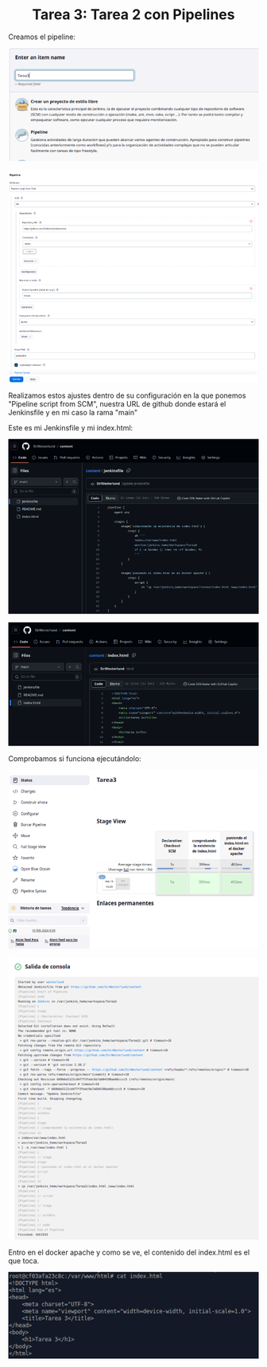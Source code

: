 # <center>Tarea 3: Tarea 2 con Pipelines</center>

<p>Creamos el pipeline:</p>

<p align="center"> <img src="./cap1.png"></p>
<p align="center"> <img src="./cap2.png"></p>


<p>Realizamos estos ajustes dentro de su configuración en la que ponemos "Pipeline script from SCM", nuestra URL de github donde estará el Jenkinsfile y en mi caso la rama "main"</p>

<p>Este es mi Jenkinsfile y mi index.html:</p>

<p align="center"> <img src="./cap6.png"></p>
<p align="center"> <img src="./cap7.png"></p>

<p>Comprobamos si funciona ejecutándolo:</p>

<p align="center"> <img src="./cap3.png"></p>
<p align="center"> <img src="./cap5.png"></p>

<p>Entro en el docker apache y como se ve, el contenido del index.html es el que toca.</p>

<p align="center"> <img src="./cap4.png"></p>